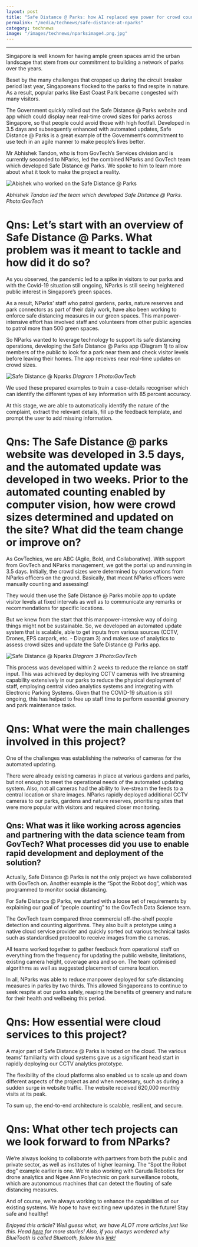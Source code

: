 ```yaml
---
layout: post
title: "Safe Distance @ Parks: how AI replaced eye power for crowd counting"
permalink: "/media/technews/safe-distance-at-nparks"
category: technews
image: "/images/technews/nparksimage4.png.jpg"
---
```


---
Singapore is well known for having ample green spaces amid the urban landscape that stem from our commitment to building a network of parks over the years.  

Beset by the many challenges that cropped up during the circuit breaker period last year, Singaporeans flocked to the parks to find respite in nature. As a result, popular parks like East Coast Park became congested with many visitors. 

The Government quickly rolled out the Safe Distance @ Parks website and app which could display near real-time crowd sizes for parks across Singapore, so that people could avoid those with high footfall. Developed in 3.5 days and subsequently enhanced with automated updates, Safe Distance @ Parks is a great example of the Government’s commitment to use tech in an agile manner to make people’s lives better. 

Mr Abhishek Tandon, who is from GovTech’s Services division and is currently seconded to NParks, led the combined NParks and GovTech team which developed Safe Distance @ Parks. We spoke to him to learn more about what it took to make the project a reality. 

![Abishek who worked on the Safe Distance @ Parks](/images/technews/nparksimage4.png.jpg)

*Abhishek Tandon led the team which developed Safe Distance @ Parks. Photo:GovTech*
 
# Qns: Let’s start with an overview of Safe Distance @ Parks. What problem was it meant to tackle and how did it do so? 

As you observed, the pandemic led to a spike in visitors to our parks and with the Covid-19 situation still ongoing, NParks is still seeing heightened public interest in Singapore’s green spaces. 

As a result, NParks’ staff who patrol gardens, parks, nature reserves and park connectors as part of their daily work, have also been working to enforce safe distancing measures in our green spaces. This manpower-intensive effort has involved staff and volunteers from other public agencies to patrol more than 500 green spaces. 
 
So NParks wanted to leverage technology to support its safe distancing operations, developing the Safe Distance @ Parks app (Diagram 1) to allow members of the public to look for a park near them and check visitor levels before leaving their homes. The app receives near real-time updates on crowd sizes.

![Safe Distance @ Nparks](/images/technews/nparksimage1.png)
*Diagram 1 Photo:GovTech* 



We used these prepared examples to train a case-details recogniser which can identify the different types of key information with 85 percent accuracy. 

At this stage, we are able to automatically identify the nature of the complaint, extract the relevant details, fill up the feedback template, and prompt the user to add missing information. 


# Qns: The Safe Distance @ parks website was developed in 3.5 days, and the automated update was developed in two weeks. Prior to the automated counting enabled by computer vision, how were crowd sizes determined and updated on the site? What did the team change or improve on? 

As GovTechies, we are ABC (Agile, Bold, and Collaborative). With support from GovTech and NParks management, we got the portal up and running in 3.5 days. Initially, the crowd sizes were determined by observations from NParks officers on the ground. Basically, that meant NParks officers were manually counting and assessing! 

They would then use the Safe Distance @ Parks mobile app to update visitor levels at fixed intervals as well as to communicate any remarks or recommendations for specific locations. 
 
But we knew from the start that this manpower-intensive way of doing things might not be sustainable. So, we developed an automated update system that is scalable, able to get inputs from various sources (CCTV, Drones, EPS carpark, etc. - Diagram 3) and makes use of analytics to assess crowd sizes and update the Safe Distance @ Parks app. 

![Safe Distance @ Nparks](/images/technews/nparksimage3.png) 
*Diagram 3 Photo:GovTech*

This process was developed within 2 weeks to reduce the reliance on staff input. This was achieved by deploying CCTV cameras with live streaming capability extensively in our parks to reduce the physical deployment of staff, employing central video analytics systems and integrating with Electronic Parking Systems. Given that the COVID-19 situation is still ongoing, this has helped to free up staff time to perform essential greenery and park maintenance tasks. 


# Qns: What were the main challenges involved in this project? 

One of the challenges was establishing the networks of cameras for the automated updating. 

There were already existing cameras in place at various gardens and parks, but not enough to meet the operational needs of the automated updating system. Also, not all cameras had the ability to live-stream the feeds to a central location or share images. NParks rapidly deployed additional CCTV cameras to our parks, gardens and nature reserves, prioritising sites that were more popular with visitors and required closer monitoring.




## Qns: What was it like working across agencies and partnering with the data science team from GovTech? What processes did you use to enable rapid development and deployment of the solution? 
 
Actually, Safe Distance @ Parks is not the only project we have collaborated with GovTech on. Another example is the “Spot the Robot dog”, which was programmed to monitor social distancing.

For Safe Distance @ Parks, we started with a loose set of requirements by explaining our goal of “people counting” to the GovTech Data Science team. 

The GovTech team compared three commercial off-the-shelf people detection and counting algorithms. They also built a prototype using a native cloud service provider and quickly sorted out various technical tasks such as standardised protocol to receive images from the cameras. 

All teams worked together to gather feedback from operational staff on everything from the frequency for updating the public website, limitations, existing camera height, coverage area and so on. The team optimised algorithms as well as suggested placement of camera location.
 
In all, NParks was able to reduce manpower deployed for safe distancing measures in parks by two thirds. This allowed Singaporeans to continue to seek respite at our parks safely, reaping the benefits of greenery and nature for their health and wellbeing this period.


# Qns: How essential were cloud services to this project? 

A major part of Safe Distance @ Parks is hosted on the cloud. The various teams’ familiarity with cloud systems gave us a significant head start in rapidly deploying our CCTV analytics prototype. 

The flexibility of the cloud platforms also enabled us to scale up and down different aspects of the project as and when necessary, such as during a sudden surge in website traffic. The website received 620,000 monthly visits at its peak. 

To sum up, the end-to-end architecture is scalable, resilient, and secure.

# Qns: What other tech projects can we look forward to from NParks? 

We’re always looking to collaborate with partners from both the public and private sector, as well as institutes of higher learning. The “Spot the Robot dog” example earlier is one. We’re also working with Garuda Robotics for drone analytics and Ngee Ann Polytechnic on park surveillance robots, which are autonomous machines that can detect the flouting of safe distancing measures. 

And of course, we’re always working to enhance the capabilities of our existing systems. We hope to have exciting new updates in the future! Stay safe and healthy!


*Enjoyed this article? Well guess what, we have ALOT more articles just like this. Head [here](https://www.tech.gov.sg/media/technews/) for more stories! Also, if you always wondered why BlueTooth is called Bluetooth, follow this [link!](https://www.tech.gov.sg/media/technews/history-of-bluetooth)*



